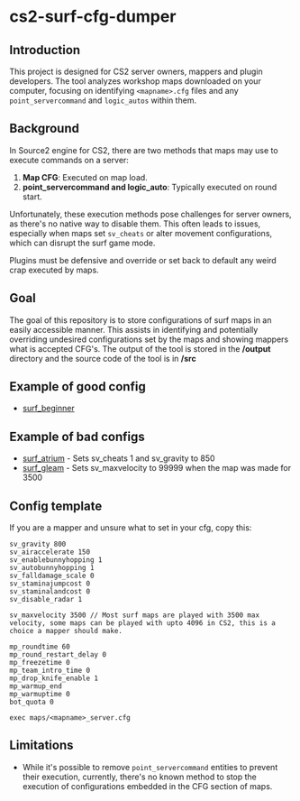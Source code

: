 # cs2-surf-cfg-dumper

## Introduction
This project is designed for CS2 server owners, mappers and plugin developers. The tool analyzes workshop maps downloaded on your computer, focusing on identifying `<mapname>.cfg` files and any `point_servercommand` and `logic_autos` within them.

## Background
In Source2 engine for CS2, there are two methods that maps may use to execute commands on a server:

1. **Map CFG**: Executed on map load.
2. **point_servercommand and logic_auto**: Typically executed on round start.

Unfortunately, these execution methods pose challenges for server owners, as there's no native way to disable them. This often leads to issues, especially when maps set `sv_cheats` or alter movement configurations, which can disrupt the surf game mode.

Plugins must be defensive and override or set back to default any weird crap executed by maps.

## Goal
The goal of this repository is to store configurations of surf maps in an easily accessible manner. This assists in identifying and potentially overriding undesired configurations set by the maps and showing mappers what is accepted CFG's. The output of the tool is stored in the **/output** directory and the source code of the tool is in **/src**

## Example of good config
- [surf_beginner](https://github.com/ws-cs2/cs2-surf-cfg-dumper/blob/main/output/surf_beginner.txt)

## Example of bad configs

- [surf_atrium](https://github.com/ws-cs2/cs2-surf-cfg-dumper/blob/main/output/surf_atrium.txt) - Sets sv_cheats 1 and sv_gravity to 850
- [surf_gleam](https://github.com/ws-cs2/cs2-surf-cfg-dumper/blob/main/output/surf_gleam.txt) - Sets sv_maxvelocity to 99999 when the map was made for 3500

## Config template
If you are a mapper and unsure what to set in your cfg, copy this:

```
sv_gravity 800
sv_airaccelerate 150
sv_enablebunnyhopping 1
sv_autobunnyhopping 1
sv_falldamage_scale 0
sv_staminajumpcost 0
sv_staminalandcost 0
sv_disable_radar 1

sv_maxvelocity 3500 // Most surf maps are played with 3500 max velocity, some maps can be played with upto 4096 in CS2, this is a choice a mapper should make.

mp_roundtime 60
mp_round_restart_delay 0
mp_freezetime 0
mp_team_intro_time 0
mp_drop_knife_enable 1
mp_warmup_end
mp_warmuptime 0
bot_quota 0

exec maps/<mapname>_server.cfg
```

## Limitations
- While it's possible to remove `point_servercommand` entities to prevent their execution, currently, there's no known method to stop the execution of configurations embedded in the CFG section of maps.

